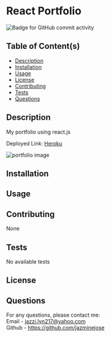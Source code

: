 # React Portfolio 
  ![Badge for GitHub commit activity](https://img.shields.io/github/commit-activity/w/jazminejose/react-portfolio?style=for-the-badge)

## Table of Content(s)

- [Description](#description)
- [Installation](#installation)
- [Usage](#usage)
- [License](#license)
- [Contributing](#contributing)
- [Tests](#tests)
- [Questions](#questions)

## Description
My portfolio using react.js

Deployed Link: <a href="https://afternoon-springs-35788.herokuapp.com/">Heroku</a>

<img src="https://user-images.githubusercontent.com/92974218/151542264-109d58a4-b054-4699-95b6-a26fa88b64d6.png" alt="portfolio image">

## Installation

## Usage

## Contributing
None

## Tests
No available tests

## License

## Questions
For any questions, please contact me:<br>
Email - jazzi.lyn217@yahoo.com<br>
Github - https://github.com/jazminejose<br>